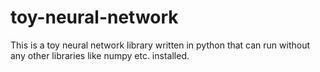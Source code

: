 # toy-neural-network
This is a toy neural network library written in python that can run without any other libraries like numpy etc. installed.
